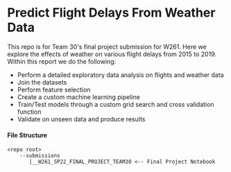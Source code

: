 # Predict Flight Delays From Weather Data

This repo is for Team 30's final project submission for W261. Here we explore the effects of weather on various flight delays from 2015 to 2019. Within this report we do the following:

 - Perform a detailed exploratory data analysis on flights and weather data
 - Join the datasets
 - Perform feature selection
 - Create a custom machine learning pipeline
 - Train/Test models through a custom grid search and cross validation function
 - Validate on unseen data and produce results


#### File Structure

```
<repo root>
    --submissions
       |__W261_SP22_FINAL_PROJECT_TEAM30 <-- Final Project Notebook
```
